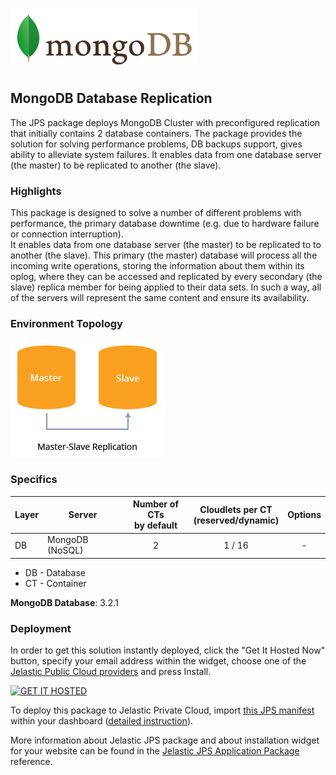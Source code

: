 [![MongoDB Database Replication](images/mongodb-logo.png)](../../../mongodb-replication)
## MongoDB Database Replication

The JPS package deploys MongoDB Cluster with preconfigured replication that initially contains 2 database containers. The package provides the solution for solving performance problems, DB backups support, gives ability to alleviate system failures. It enables data from one database server (the master) to be replicated to another (the slave).

### Highlights
This package is designed to solve a number of different problems with performance, the primary database downtime (e.g. due to hardware failure or connection interruption).<br />
It enables data from one database server (the master) to be replicated to to another (the slave).
This primary (the master) database will process all the incoming write operations, storing the information about them within its oplog, where they can be accessed and replicated by every secondary (the slave) replica member for being applied to their data sets. In such a way, all of the servers will represent the same content and ensure its availability.<br />

### Environment Topology

![mongodb-replication](images/mongodb-replication.png)

### Specifics

Layer              |     Server    | Number of CTs <br/> by default | Cloudlets per CT <br/> (reserved/dynamic) | Options
----------------- | --------------| :-----------------------------------------: | :-------------------------------------------------------: | :-----:
DB                  |    MongoDB (NoSQL)   |       2                                             |           1 / 16                                                       | -

* DB - Database 
* CT - Container

**MongoDB Database**: 3.2.1

### Deployment

In order to get this solution instantly deployed, click the "Get It Hosted Now" button, specify your email address within the widget, choose one of the [Jelastic Public Cloud providers](https://jelastic.cloud) and press Install.

[![GET IT HOSTED](https://raw.githubusercontent.com/jelastic-jps/jpswiki/master/images/getithosted.png)](https://jelastic.com/install-application/?manifest=https%3A%2F%2Fgithub.com%2Fjelastic-jps%2Fmongodb-replication%2Fraw%2Fmaster%2Fmanifest.jps)

To deploy this package to Jelastic Private Cloud, import [this JPS manifest](../../raw/master/manifest.jps) within your dashboard ([detailed instruction](https://docs.jelastic.com/environment-export-import#import)).

More information about Jelastic JPS package and about installation widget for your website can be found in the [Jelastic JPS Application Package](https://github.com/jelastic-jps/jpswiki/wiki/Jelastic-JPS-Application-Package) reference.

